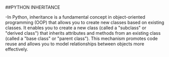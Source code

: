 ##PYTHON INHERITANCE

-In Python, inheritance is a fundamental concept in object-oriented programming (OOP) that allows you to create new classes based on existing classes. It enables you to create a new class (called a "subclass" or "derived class") that inherits attributes and methods from an existing class (called a "base class" or "parent class"). This mechanism promotes code reuse and allows you to model relationships between objects more effectively.


